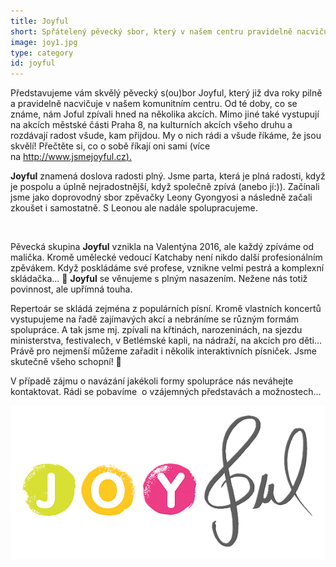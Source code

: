 ```yaml
---
title: Joyful
short: Spřátelený pěvecký sbor, který v našem centru pravidelně nacvičuje.
image: joy1.jpg
type: category
id: joyful
---
```


Představujeme vám skvělý pěvecký s(ou)bor Joyful, který již dva roky pilně a pravidelně nacvičuje v našem komunitním centru. Od té doby, co se známe, nám Joful zpívali hned na několika akcích. Mimo jiné také vystupují na akcích městské části Praha 8, na kulturních akcích všeho druhu a rozdávají radost všude, kam přijdou. My o nich rádi a všude říkáme, že jsou skvělí! Přečtěte si, co o sobě říkají oni sami (více na [http://www.jsmejoyful.cz).](http://www.jsmejoyful.cz)

**Joyful** znamená doslova radosti plný. Jsme parta, která je plná radosti, když je pospolu a úplně nejradostnější, když společně zpívá (anebo jí:)). Začínali jsme jako doprovodný sbor zpěvačky Leony Gyongyosi a následně začali zkoušet i samostatně. S Leonou ale nadále spolupracujeme.

​

Pěvecká skupina **Joyful** vznikla na Valentýna 2016, ale každý zpíváme od malička. Kromě umělecké vedoucí Katchaby není nikdo další profesionálním zpěvákem. Když poskládáme své profese, vznikne velmi pestrá a komplexní skládačka… 🙂 **Joyful** se věnujeme s plným nasazením. Nežene nás totiž povinnost, ale upřímná touha.

Repertoár se skládá zejména z populárních písní. Kromě vlastních koncertů vystupujeme na řadě zajímavých akcí a nebráníme se různým formám spolupráce. A tak jsme mj. zpívali na křtinách, narozeninách, na sjezdu ministerstva, festivalech, v Betlémské kapli, na nádraží, na akcích pro děti… Právě pro nejmenší můžeme zařadit i několik interaktivních písniček. Jsme skutečně všeho schopní! 🙂

V případě zájmu o navázání jakékoli formy spolupráce nás neváhejte kontaktovat. Rádi se pobavíme  o vzájemných představách a možnostech…

![joyful](joyful.webp)
